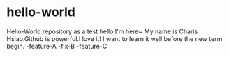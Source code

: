 # hello-world
Hello-World repository as a test
hello,I'm here~ My name is Charis Hsiao.Github is powerful.I love it!
I want to learn it well before the new term begin.
-feature-A
-fix-B
-feature-C

